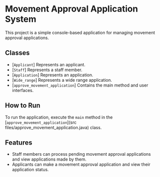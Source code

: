 # Movement Approval Application System

This project is a simple console-based application for managing movement approval applications.

## Classes

- [`Applicant`] Represents an applicant.
- [`Staff`] Represents a staff member.
- [`Application`] Represents an application.
- [`Wide_range`] Represents a wide range application.
- [`approve_movement_application`] Contains the main method and user interfaces.

## How to Run

To run the application, execute the `main` method in the [`approve_movement_application`](src files/approve_movement_application.java) class.

## Features

- Staff members can process pending movement approval applications and view applications made by them.
- Applicants can make a movement approval application and view their application status.
  